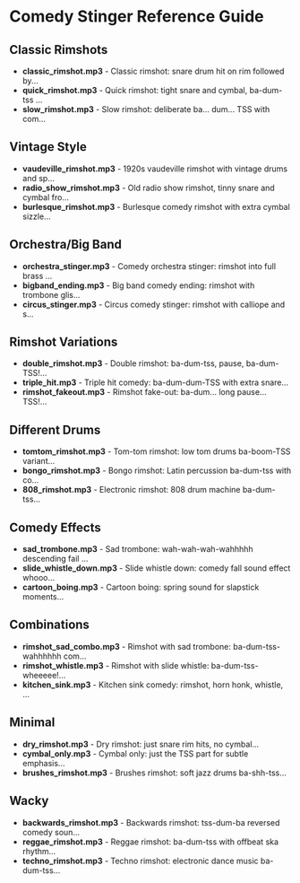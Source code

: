 # Comedy Stinger Reference Guide

## Classic Rimshots
- **classic_rimshot.mp3** - Classic rimshot: snare drum hit on rim followed by...
- **quick_rimshot.mp3** - Quick rimshot: tight snare and cymbal, ba-dum-tss ...
- **slow_rimshot.mp3** - Slow rimshot: deliberate ba... dum... TSS with com...

## Vintage Style
- **vaudeville_rimshot.mp3** - 1920s vaudeville rimshot with vintage drums and sp...
- **radio_show_rimshot.mp3** - Old radio show rimshot, tinny snare and cymbal fro...
- **burlesque_rimshot.mp3** - Burlesque comedy rimshot with extra cymbal sizzle...

## Orchestra/Big Band
- **orchestra_stinger.mp3** - Comedy orchestra stinger: rimshot into full brass ...
- **bigband_ending.mp3** - Big band comedy ending: rimshot with trombone glis...
- **circus_stinger.mp3** - Circus comedy stinger: rimshot with calliope and s...

## Rimshot Variations
- **double_rimshot.mp3** - Double rimshot: ba-dum-tss, pause, ba-dum-TSS!...
- **triple_hit.mp3** - Triple hit comedy: ba-dum-dum-TSS with extra snare...
- **rimshot_fakeout.mp3** - Rimshot fake-out: ba-dum... long pause... TSS!...

## Different Drums
- **tomtom_rimshot.mp3** - Tom-tom rimshot: low tom drums ba-boom-TSS variant...
- **bongo_rimshot.mp3** - Bongo rimshot: Latin percussion ba-dum-tss with co...
- **808_rimshot.mp3** - Electronic rimshot: 808 drum machine ba-dum-tss...

## Comedy Effects
- **sad_trombone.mp3** - Sad trombone: wah-wah-wah-wahhhhh descending fail ...
- **slide_whistle_down.mp3** - Slide whistle down: comedy fall sound effect whooo...
- **cartoon_boing.mp3** - Cartoon boing: spring sound for slapstick moments...

## Combinations
- **rimshot_sad_combo.mp3** - Rimshot with sad trombone: ba-dum-tss-wahhhhhh com...
- **rimshot_whistle.mp3** - Rimshot with slide whistle: ba-dum-tss-wheeeee!...
- **kitchen_sink.mp3** - Kitchen sink comedy: rimshot, horn honk, whistle, ...

## Minimal
- **dry_rimshot.mp3** - Dry rimshot: just snare rim hits, no cymbal...
- **cymbal_only.mp3** - Cymbal only: just the TSS part for subtle emphasis...
- **brushes_rimshot.mp3** - Brushes rimshot: soft jazz drums ba-shh-tss...

## Wacky
- **backwards_rimshot.mp3** - Backwards rimshot: tss-dum-ba reversed comedy soun...
- **reggae_rimshot.mp3** - Reggae rimshot: ba-dum-tss with offbeat ska rhythm...
- **techno_rimshot.mp3** - Techno rimshot: electronic dance music ba-dum-tss...


